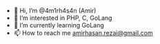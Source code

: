 - 👋 Hi, I’m @4m1rh4s4n (Amir)
- 👀 I’m interested in PHP, C, GoLang
- 🌱 I’m currently learning GoLang
- 📫 How to reach me <amirhasan.rezai@gmail.com>
